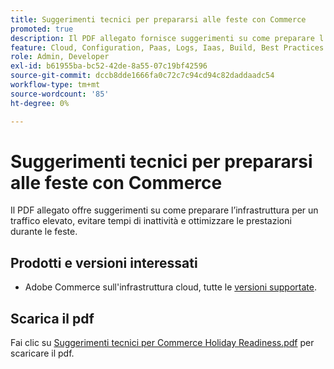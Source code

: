 ```yaml
---
title: Suggerimenti tecnici per prepararsi alle feste con Commerce
promoted: true
description: Il PDF allegato fornisce suggerimenti su come preparare l’infrastruttura per un traffico elevato, evitare tempi di inattività e ottimizzare le prestazioni durante le feste.
feature: Cloud, Configuration, Paas, Logs, Iaas, Build, Best Practices
role: Admin, Developer
exl-id: b61955ba-bc52-42de-8a55-07c19bf42596
source-git-commit: dccb8dde1666fa0c72c7c94cd94c82daddaadc54
workflow-type: tm+mt
source-wordcount: '85'
ht-degree: 0%

---
```


# Suggerimenti tecnici per prepararsi alle feste con Commerce

Il PDF allegato offre suggerimenti su come preparare l’infrastruttura per un traffico elevato, evitare tempi di inattività e ottimizzare le prestazioni durante le feste.

## Prodotti e versioni interessati

* Adobe Commerce sull&#39;infrastruttura cloud, tutte le [versioni supportate](https://www.adobe.com/content/dam/cc/en/legal/terms/enterprise/pdfs/Adobe-Commerce-Software-Lifecycle-Policy.pdf).

## Scarica il pdf

Fai clic su [Suggerimenti tecnici per Commerce Holiday Readiness.pdf](assets/tech-tips-for-commerce-holiday-readiness.pdf) per scaricare il pdf.
